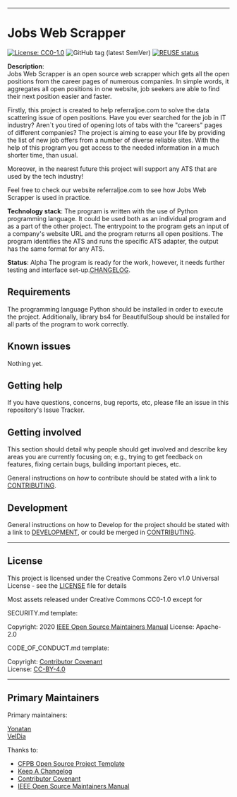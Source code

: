 
----

# Jobs Web Scrapper

[![License: CC0-1.0](https://img.shields.io/badge/License-CC0%201.0-lightgrey.svg)](http://creativecommons.org/publicdomain/zero/1.0/)
![GitHub tag (latest SemVer)](https://img.shields.io/github/v/tag/svt/open-source-project-template)
[![REUSE status](https://api.reuse.software/badge/github.com/svt/open-source-project-template)](https://api.reuse.software/info/github.com/svt/open-source-project-template)


**Description**:  
Jobs Web Scrapper is an open source web scrapper which gets all the open positions from the career pages of numerous companies. In simple words, it aggregates all open positions in one website, job seekers are able to find their next position easier and faster.

Firstly, this project is created to help referraljoe.com to solve the data scattering issue of open positions. 
Have you ever searched for the job in IT industry? 
Aren`t you tired of opening lots of tabs with the "careers" pages of different companies? 
The project is aiming to ease your life by providing the list of new job offers from a number of diverse reliable sites. With the help of this program you get access to the needed information in a much shorter time, than usual.

Moreover, in the nearest future this project will support any ATS that are used by the tech industry!

Feel free to check our website referraljoe.com to see how Jobs Web Scrapper is used in practice.

**Technology stack**: 
The program is written with the use of Python programming language. It could be used both as an individual program and as a part of the other project. 
The entrypoint to the program gets an input of a company's website URL and the program returns all open positions.
The program identifies the ATS and runs the specific ATS adapter, the output has the same format for any ATS.

**Status**:  Alpha
The program is ready for the work, however, it needs further testing and interface set-up.[CHANGELOG](CHANGELOG.md).

## Requirements

The programming language Python should be installed in order to execute the project. Additionally, library bs4 for BeautifulSoup should be installed for all parts of the program to work correctly.

## Known issues

Nothing yet.

## Getting help

If you have questions, concerns, bug reports, etc, please file an issue in this repository's Issue Tracker.

## Getting involved

This section should detail why people should get involved and describe key areas you are
currently focusing on; e.g., trying to get feedback on features, fixing certain bugs, building
important pieces, etc.

General instructions on _how_ to contribute should be stated with a link to [CONTRIBUTING](docs/CONTRIBUTING.adoc).


## Development

General instructions on how to Develop for the project should be stated with a link to [DEVELOPMENT](docs/DEVELOPMENT.md), or could be merged in [CONTRIBUTING](docs/CONTRIBUTING.adoc).

----

## License

This project is licensed under the Creative Commons Zero v1.0 Universal License - see the [LICENSE](LICENSE) file for details

Most assets released under Creative Commons CC0-1.0 except for

SECURITY.md template:  

Copyright: 2020 [IEEE Open Source Maintainers Manual](https://opensource.ieee.org/community/manual/-/wikis/SECURITY.md)
License: Apache-2.0

CODE_OF_CONDUCT.md template:  

Copyright: [Contributor Covenant](https://www.contributor-covenant.org/)  
License: [CC-BY-4.0](https://creativecommons.org/licenses/by/4.0/)

----

## Primary Maintainers

Primary maintainers:

[Yonatan](https://github.com/yonatanholdings)  
[VelDia](https://github.com/VelDia)

Thanks to:
* [CFPB Open Source Project Template](https://github.com/cfpb/open-source-project-template)
* [Keep A Changelog](https://keepachangelog.com/)
* [Contributor Covenant](https://www.contributor-covenant.org/)
* [IEEE Open Source Maintainers Manual](https://opensource.ieee.org/community/manual/)

